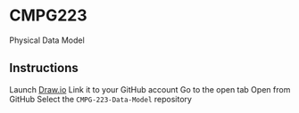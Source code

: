 # CMPG223
Physical Data Model

## Instructions
Launch <a href="https://app.diagrams.net/#HBeoVR6R%2FCMPG-223-Data-Model%2Fmain%2FPhysical_Data_Model.drawio" target="_blank">Draw.io</a> 
Link it to your GitHub account
Go to the open tab
Open from GitHub
Select the ```CMPG-223-Data-Model``` repository
